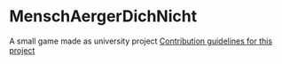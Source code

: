 # MenschAergerDichNicht
A small game made as university project
[Contribution guidelines for this project](d./MAD/Ressourcen/Dokumentation)
